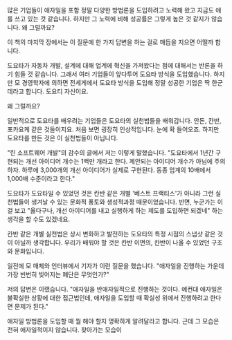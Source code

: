 많은 기업들이 애자일을 포함 정말 다양한 방법론을 도입하려고 노력해 왔고 지금도 애를 쓰고 있는 것 같습니다. 하지만 그 노력에 비해 성공률은 그렇게 높은 것 같지가 않습니다. 왜 그럴까요?

이 책의 마지막 장에서는 이 질문에 한 가지 답변을 하는 걸로 매듭을 지으면 어떨까 합니다.

도요타가 자동차 개발, 설계에 대해 업계에 혁신을 가져왔다는 점에 대해서는 반론을 하기 힘들 것 같습니다. 그래서 여러 기업들이 앞다투어 도요타 방식을 도입했습니다. 하지만 모 경영학자에 의하면 전세게에서 도요타 방식을 도입해 정말 성공한 기업은 딱 한군데라고 합니다. 도요티 자신이요.

왜 그럴까요?

일반적으로 도요타를 배우려는 기업들은 도요타의 실천법들을 배워갑니다. 안돈, 칸반, 포카요케 같은 것들이지요. 처음 보면 굉장히 인상적입니다. 눈에 확 들어오죠. 하지만 도요타를 만든 것은 이 실천법들이 아닙니다.

"린 소프트웨어 개발"의 감수의 글에서 저는 이렇게 말했습니다. "도요타에서 1년간 구현되는 개선 아이디어 개수는 1백만 개라고 한다. 제안되는 아이디어 개수가 아님에 주의하자. 하루에 3,000개의 개선 아이디어가 실제로 구현된다. 동종 업계의 10배에서 1,000배 수준이라고 한다."

도요타가 도요타일 수 있었던 것은 칸반 같은 개별 '베스트 프랙티스'가 아니라 그런 실천법들이 생겨날 수 있는 문화적 풍토와 생성적과정 때문이었습니다. 반면, 누군가는 이걸 보고 "옳다구나, 개선 아이디어를 내고 실행하게 하는 제도를 도입하면 되겠네" 하는 생각을 할 수도 있겠네요.

칸반 같은 개별 실천법은 상시 변화하고 발전하는 도요타의 특정 시점의 스냅샷 같은 것이 아닐까 생각합니다. 우리가 배워야 할 것은 칸반 이면의, 칸반이 나올 수 있었던 구조와 문화입니다.

일전에 모 매체와 인터뷰에서 기자가 이런 질문을 했습니다. "애자일을 진행하는 가운데 가장 빈번히 빚어지는 폐단은 무엇인가?"

저의 답변은 이랬습니다. "애자일을 반애자일적으로 진행하는 것이다. 예컨대 애자일은 불확실한 상황에 대한 접근법인데, 애자일을 도입할 때 확실성 위에서 진행하려고 한다면 문제가 된다."

애자일 방법론을 도입할 때 뭘 해야 할지 명확하게 알려달라고 합니다. 근데 그 모습은 전혀 애자일적이지 않습니다. 찾아가는 모습이 